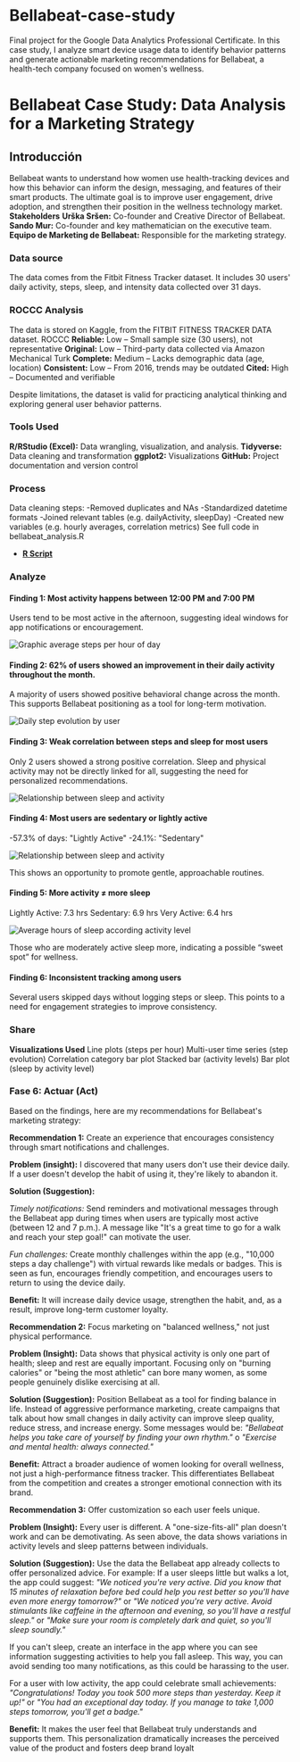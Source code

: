 # Bellabeat-case-study
Final project for the Google Data Analytics Professional Certificate. In this case study, I analyze smart device usage data to identify behavior patterns and generate actionable marketing recommendations for Bellabeat, a health-tech company focused on women's wellness.

# Bellabeat Case Study: Data Analysis for a Marketing Strategy

## Introducción
Bellabeat wants to understand how women use health-tracking devices and how this behavior can inform the design, messaging, and features of their smart products. The ultimate goal is to improve user engagement, drive adoption, and strengthen their position in the wellness technology market.
**Stakeholders**
**Urška Sršen:** Co-founder and Creative Director of Bellabeat.
**Sando Mur:** Co-founder and key mathematician on the executive team.
**Equipo de Marketing de Bellabeat:** Responsible for the marketing strategy.

### Data source
The data comes from the Fitbit Fitness Tracker dataset. It includes 30 users' daily activity, steps, sleep, and intensity data collected over 31 days.

### ROCCC Analysis
The data is stored on Kaggle, from the FITBIT FITNESS TRACKER DATA dataset.
ROCCC
**Reliable:** Low – Small sample size (30 users), not representative
**Original:** Low – Third-party data collected via Amazon Mechanical Turk
**Complete:** Medium – Lacks demographic data (age, location)
**Consistent:** Low – From 2016, trends may be outdated
**Cited:** High – Documented and verifiable

Despite limitations, the dataset is valid for practicing analytical thinking and exploring general user behavior patterns.

### Tools Used

**R/RStudio (Excel):** Data wrangling, visualization, and analysis.
**Tidyverse:** Data cleaning and transformation
**ggplot2:** Visualizations
**GitHub:** Project documentation and version control

### Process
Data cleaning steps:
-Removed duplicates and NAs
-Standardized datetime formats
-Joined relevant tables (e.g. dailyActivity, sleepDay)
-Created new variables (e.g. hourly averages, correlation metrics)
See full code in bellabeat_analysis.R
* [**R Script**](code/bellabeat_analysis.R)


### Analyze

#### Finding 1: Most activity happens between 12:00 PM and 7:00 PM
Users tend to be most active in the afternoon, suggesting ideal windows for app notifications or encouragement.

![Graphic average steps per hour of day](Visualizations/average_steps_per_hour.png)

#### Finding 2: 62% of users showed an improvement in their daily activity throughout the month.
A majority of users showed positive behavioral change across the month. This supports Bellabeat positioning as a tool for long-term motivation.

![Daily step evolution by user](Visualizations/daily_step_evolution_by_user.png)

#### Finding 3: Weak correlation between steps and sleep for most users
Only 2 users showed a strong positive correlation. Sleep and physical activity may not be directly linked for all, suggesting the need for personalized recommendations.

![Relationship between sleep and activity](Visualizations/distribution_of_users_by_type_correlation.png)


#### Finding 4: Most users are sedentary or lightly active
-57.3% of days: "Lightly Active"
-24.1%: "Sedentary"

![Relationship between sleep and activity](Visualizations/Percetage_of_days_according_to_activity_level.png)

This shows an opportunity to promote gentle, approachable routines.

#### Finding 5: More activity ≠ more sleep
Lightly Active: 7.3 hrs
Sedentary: 6.9 hrs
Very Active: 6.4 hrs

![Average hours of sleep according activity level](Visualizations/average_hours_of_sleep_according_activity.png)

Those who are moderately active sleep more, indicating a possible “sweet spot” for wellness.

#### Finding 6: Inconsistent tracking among users

Several users skipped days without logging steps or sleep. This points to a need for engagement strategies to improve consistency.

### Share
**Visualizations Used**
Line plots (steps per hour)
Multi-user time series (step evolution)
Correlation category bar plot
Stacked bar (activity levels)
Bar plot (sleep by activity level)

### Fase 6: Actuar (Act)

Based on the findings, here are my recommendations for Bellabeat's marketing strategy:

**Recommendation 1:** Create an experience that encourages consistency through smart notifications and challenges.

**Problem (insight):** I discovered that many users don't use their device daily. If a user doesn't develop the habit of using it, they're likely to abandon it.

**Solution (Suggestion):** 

*Timely notifications:* Send reminders and motivational messages through the Bellabeat app during times when users are typically most     active (between 12 and     7 p.m.). A message like "It's a great time to go for a walk and reach your step goal!" can motivate the user.

*Fun challenges:* Create monthly challenges within the app (e.g., "10,000 steps a day challenge") with virtual rewards like medals or badges. This is seen as        fun, encourages friendly competition, and encourages users to return to using the device daily.

**Benefit:** It will increase daily device usage, strengthen the habit, and, as a result, improve long-term customer loyalty.
   
**Recommendation 2:** Focus marketing on "balanced wellness," not just physical performance.

**Problem (Insight):** Data shows that physical activity is only one part of health; sleep and rest are equally important. Focusing only on "burning calories" or "being the most athletic" can bore many women, as some people genuinely dislike exercising at all.

**Solution (Suggestion):** Position Bellabeat as a tool for finding balance in life. Instead of aggressive performance marketing, create campaigns that talk about how small changes in daily activity can improve sleep quality, reduce stress, and increase energy. Some messages would be: *"Bellabeat helps you take care of yourself by finding your own rhythm."* o *"Exercise and mental health: always connected."*

**Benefit:** Attract a broader audience of women looking for overall wellness, not just a high-performance fitness tracker. This differentiates Bellabeat from the competition and creates a stronger emotional connection with its brand.

**Recommendation 3:** Offer customization so each user feels unique.

**Problem (Insight):** Every user is different. A "one-size-fits-all" plan doesn't work and can be demotivating. As seen above, the data shows variations in activity levels and sleep patterns between individuals.

**Solution (Suggestion):** Use the data the Bellabeat app already collects to offer personalized advice. For example:
If a user sleeps little but walks a lot, the app could suggest: 
*"We noticed you're very active. Did you know that 15 minutes of relaxation before bed could help you rest better so you'll have even more energy tomorrow?"* 
or *"We noticed you're very active. Avoid stimulants like caffeine in the afternoon and evening, so you'll have a restful sleep."* or *"Make sure your room is completely dark and quiet, so you'll sleep soundly."*

If you can't sleep, create an interface in the app where you can see information suggesting activities to help you fall asleep. This way, you can avoid sending too many notifications, as this could be harassing to the user.

For a user with low activity, the app could celebrate small achievements: *"Congratulations! Today you took 500 more steps than yesterday. Keep it up!"* or *"You had an exceptional day today. If you manage to take 1,000 steps tomorrow, you'll get a badge."*

**Benefit:** It makes the user feel that Bellabeat truly understands and supports them. This personalization dramatically increases the perceived value of the product and fosters deep brand loyalt

